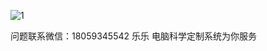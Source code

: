 
![1](https://github.com/user-attachments/assets/f7e44f79-10af-49ec-932b-c846bb553703)

问题联系微信：18059345542
乐乐 电脑科学定制系统为你服务